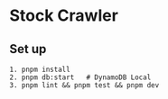 # Stock Crawler

## Set up

```
1. pnpm install
2. pnpm db:start   # DynamoDB Local
3. pnpm lint && pnpm test && pnpm dev
```
